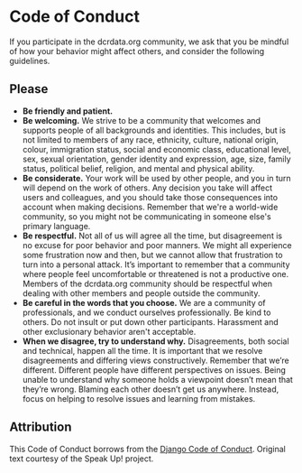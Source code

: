 # Code of Conduct

If you participate in the dcrdata.org community, we ask that you be mindful of how your behavior might affect others, and consider the following guidelines.

## Please

* **Be friendly and patient.**
* **Be welcoming.** We strive to be a community that welcomes and supports people of all backgrounds and identities. This includes, but is not limited to members of any race, ethnicity, culture, national origin, colour, immigration status, social and economic class, educational level, sex, sexual orientation, gender identity and expression, age, size, family status, political belief, religion, and mental and physical ability.
* **Be considerate.** Your work will be used by other people, and you in turn will depend on the work of others. Any decision you take will affect users and colleagues, and you should take those consequences into account when making decisions. Remember that we're a world-wide community, so you might not be communicating in someone else's primary language.
* **Be respectful.** Not all of us will agree all the time, but disagreement is no excuse for poor behavior and poor manners. We might all experience some frustration now and then, but we cannot allow that frustration to turn into a personal attack. It’s important to remember that a community where people feel uncomfortable or threatened is not a productive one. Members of the dcrdata.org community should be respectful when dealing with other members and people outside the community.
* **Be careful in the words that you choose.** We are a community of professionals, and we conduct ourselves professionally. Be kind to others. Do not insult or put down other participants. Harassment and other exclusionary behavior aren't acceptable.
* **When we disagree, try to understand why.** Disagreements, both social and technical, happen all the time. It is important that we resolve disagreements and differing views constructively. Remember that we’re different. Different people have different perspectives on issues. Being unable to understand why someone holds a viewpoint doesn’t mean that they’re wrong. Blaming each other doesn’t get us anywhere. Instead, focus on helping to resolve issues and learning from mistakes.

## Attribution

This Code of Conduct borrows from the [Django Code of Conduct](https://www.djangoproject.com/conduct/). Original text courtesy of the Speak Up! project.
